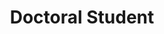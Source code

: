 ---
layout: person
name: "Chenyang Lu"
image: "/assets/people/luchenyang.jpg"
title: "Doctoral Student"
category: "Student"
links:
  - link: "https://scholar.google.com/citations?user=bwrsSz8AAAAJ"
    icon: "scholar"
  - link: "chenyanglu@smail.nju.edu.cn"
    icon: "email"
---